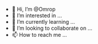 - 👋 Hi, I’m @Omrop
- 👀 I’m interested in ...
- 🌱 I’m currently learning ...
- 💞️ I’m looking to collaborate on ...
- 📫 How to reach me ...

<!---
Omrop/Omrop is a ✨ special ✨ repository because its `README.md` (this file) appears on your GitHub profile.
You can click the Preview link to take a look at your changes.
--->
